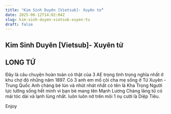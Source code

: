 ```yaml
---
title: "Kim Sinh Duyên [Vietsub]- Xuyên tử"
date: 2025-06-12T14:02:04Z
slug: kim-sinh-duyen-vietsub-xuyen-tu
draft: false
---
```


## Kim Sinh Duyên [Vietsub]- Xuyên tử

## LONG TỨ

Đây là câu chuyện hoàn toàn có thật của 3 AE trọng tình trọng nghĩa nhất ở khu chợ đó những năm 1897.
Có 3 anh em mồ côi cha mẹ sống ở Tứ Xuyên - Trung Quốc
Anh chàng bé lùn và nhút nhát nhất có tên là Kha Trọng
Người lực lưỡng sống hết mình vì bạn bè mang tên Mạnh Lương
Chàng lãng tử có mái tóc dài và lạnh lùng nhất. luôn luôn nở trên môi 1 nụ
cười là Diệp Tiêu.

Enjoy